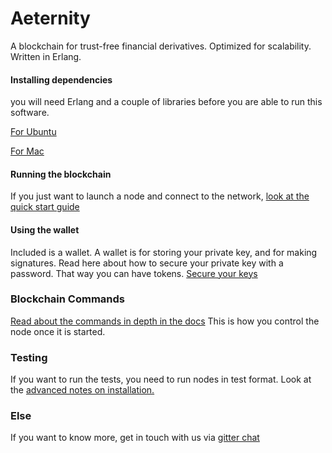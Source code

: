 Aeternity
==========

A blockchain for trust-free financial derivatives.
Optimized for scalability.
Written in Erlang. 

#### Installing dependencies

you will need Erlang and a couple of libraries before you are able to run this software.

[For Ubuntu](docs/ubuntu_dependencies.md)

[For Mac](docs/mac_dependencies.md)


#### Running the blockchain

If you just want to launch a node and connect to the network, [look at the quick start guide](docs/turn_it_on.md)

#### Using the wallet

Included is a wallet. A wallet is for storing your private key, and for making signatures.
Read here about how to secure your private key with a password. That way you can have tokens.
[Secure your keys](docs/securing_keys.md)

### Blockchain Commands

[Read about the commands in depth in the docs](docs/commands.md) This is how you control the node once it is started.

### Testing

If you want to run the tests, you need to run nodes in test format. Look at the [advanced notes on installation.](docs/installation_notes.md)

### Else
If you want to know more, get in touch with us via [gitter chat](https://gitter.im/aeternity/Lobby)
